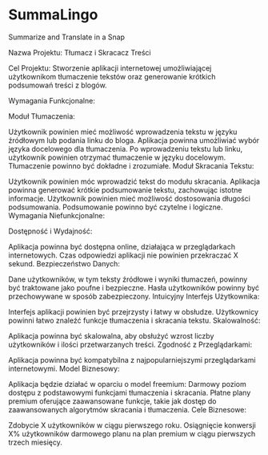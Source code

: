 # SummaLingo
Summarize and Translate in a Snap

Nazwa Projektu: Tłumacz i Skracacz Treści

Cel Projektu: Stworzenie aplikacji internetowej umożliwiającej użytkownikom tłumaczenie tekstów oraz generowanie krótkich podsumowań treści z blogów.

Wymagania Funkcjonalne:

Moduł Tłumaczenia:

Użytkownik powinien mieć możliwość wprowadzenia tekstu w języku źródłowym lub podania linku do bloga.
Aplikacja powinna umożliwiać wybór języka docelowego dla tłumaczenia.
Po wprowadzeniu tekstu lub linku, użytkownik powinien otrzymać tłumaczenie w języku docelowym.
Tłumaczenie powinno być dokładne i zrozumiałe.
Moduł Skracania Tekstu:

Użytkownik powinien móc wprowadzić tekst do modułu skracania.
Aplikacja powinna generować krótkie podsumowanie tekstu, zachowując istotne informacje.
Użytkownik powinien mieć możliwość dostosowania długości podsumowania.
Podsumowanie powinno być czytelne i logiczne.
Wymagania Niefunkcjonalne:

Dostępność i Wydajność:

Aplikacja powinna być dostępna online, działająca w przeglądarkach internetowych.
Czas odpowiedzi aplikacji nie powinien przekraczać X sekund.
Bezpieczeństwo Danych:

Dane użytkowników, w tym teksty źródłowe i wyniki tłumaczeń, powinny być traktowane jako poufne i bezpieczne.
Hasła użytkowników powinny być przechowywane w sposób zabezpieczony.
Intuicyjny Interfejs Użytkownika:

Interfejs aplikacji powinien być przejrzysty i łatwy w obsłudze.
Użytkownicy powinni łatwo znaleźć funkcje tłumaczenia i skracania tekstu.
Skalowalność:

Aplikacja powinna być skalowalna, aby obsłużyć wzrost liczby użytkowników i ilości przetwarzanych treści.
Zgodność z Przeglądarkami:

Aplikacja powinna być kompatybilna z najpopularniejszymi przeglądarkami internetowymi.
Model Biznesowy:

Aplikacja będzie działać w oparciu o model freemium:
Darmowy poziom dostępu z podstawowymi funkcjami tłumaczenia i skracania.
Płatne plany premium oferujące zaawansowane funkcje, takie jak dostęp do zaawansowanych algorytmów skracania i tłumaczenia.
Cele Biznesowe:

Zdobycie X użytkowników w ciągu pierwszego roku.
Osiągnięcie konwersji X% użytkowników darmowego planu na plan premium w ciągu pierwszych trzech miesięcy.
